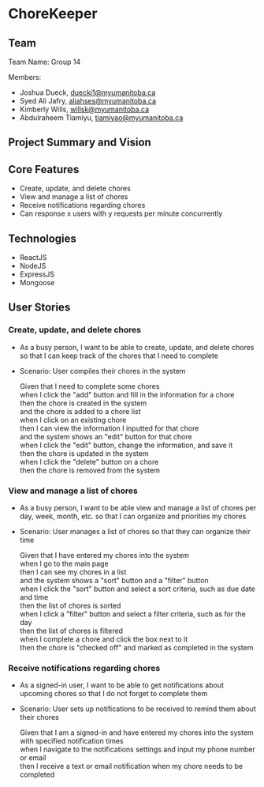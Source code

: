 # ChoreKeeper

## Team
Team Name: Group 14

Members:
- Joshua Dueck, dueckj1@myumanitoba.ca
- Syed Ali Jafry, aliahses@myumanitoba.ca
- Kimberly Wills, willsk@myumanitoba.ca
- Abdulraheem Tiamiyu, tiamiyao@myumanitoba.ca

## Project Summary and Vision


## Core Features
- Create, update, and delete chores
- View and manage a list of chores
- Receive notifications regarding chores
- Can response x users with y requests per minute concurrently

## Technologies
- ReactJS
- NodeJS
- ExpressJS
- Mongoose


## User Stories

### Create, update, and delete chores
- As a busy person, I want to be able to create, update, and delete chores so that I can keep track of the chores that I need to complete
- Scenario: User compiles their chores in the system
    
    Given that I need to complete some chores\
    when I click the "add" button and fill in the information for a chore\
    then the chore is created in the system\
    and the chore is added to a chore list\
    when I click on an existing chore\
    then I can view the information I inputted for that chore\
    and the system shows an "edit" button for that chore\
    when I click the "edit" button, change the information, and save it\
    then the chore is updated in the system\
    when I click the "delete" button on a chore\
    then the chore is removed from the system

### View and manage a list of chores
- As a busy person, I want to be able view and manage a list of chores per day, week, month, etc. so that I can organize and priorities my chores
- Scenario: User manages a list of chores so that they can organize their time

    Given that I have entered my chores into the system\
    when I go to the main page\
    then I can see my chores in a list\
    and the system shows a "sort" button and a "filter" button\
    when I click the "sort" button and select a sort criteria, such as due date and time\
    then the list of chores is sorted\
    when I click a "filter" button and select a filter criteria, such as for the day\
    then the list of chores is filtered\
    when I complete a chore and click the box next to it\
    then the chore is "checked off" and marked as completed in the system

### Receive notifications regarding chores
- As a signed-in user, I want to be able to get notifications about upcoming chores so that I do not forget to complete them
- Scenario: User sets up notifications to be received to remind them about their chores

    Given that I am a signed-in and have entered my chores into the system with specified notification times\
    when I navigate to the notifications settings and input my phone number or email\
    then I receive a text or email notification when my chore needs to be completed

